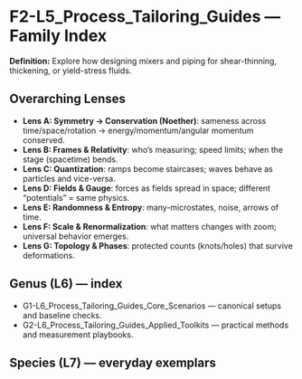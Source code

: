 # F2-L5_Process_Tailoring_Guides — Family Index
**Definition:** Explore how designing mixers and piping for shear-thinning, thickening, or yield-stress fluids.

## Overarching Lenses

- **Lens A: Symmetry -> Conservation (Noether)**: sameness across time/space/rotation → energy/momentum/angular momentum conserved.
- **Lens B: Frames & Relativity**: who’s measuring; speed limits; when the stage (spacetime) bends.
- **Lens C: Quantization**: ramps become staircases; waves behave as particles and vice-versa.
- **Lens D: Fields & Gauge**: forces as fields spread in space; different “potentials” = same physics.
- **Lens E: Randomness & Entropy**: many-microstates, noise, arrows of time.
- **Lens F: Scale & Renormalization**: what matters changes with zoom; universal behavior emerges.
- **Lens G: Topology & Phases**: protected counts (knots/holes) that survive deformations.

## Genus (L6) — index
- G1-L6_Process_Tailoring_Guides_Core_Scenarios — canonical setups and baseline checks.
- G2-L6_Process_Tailoring_Guides_Applied_Toolkits — practical methods and measurement playbooks.

## Species (L7) — everyday exemplars
